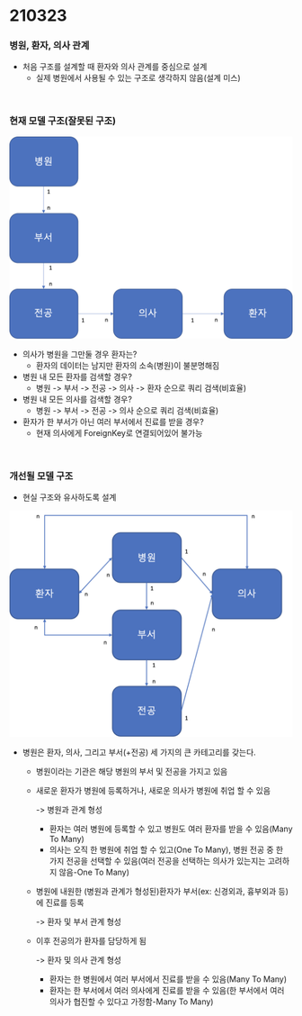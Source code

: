 # 210323

### 병원, 환자, 의사 관계

-   처음 구조를 설계할 때 환자와 의사 관계를 중심으로 설계
    -   실제 병원에서 사용될 수 있는 구조로 생각하지 않음(설계 미스)

<br>

### 현재 모델 구조(잘못된 구조)

![image-20210323142157744](images/image-20210323142157744.png)

-   의사가 병원을 그만둘 경우 환자는?
    -   환자의 데이터는 남지만 환자의 소속(병원)이 불분명해짐
-   병원 내 모든 환자를 검색할 경우?
    -   병원 -> 부서 -> 전공 -> 의사 -> 환자 순으로 쿼리 검색(비효율)
-   병원 내 모든 의사를 검색할 경우?
    -   병원 -> 부서 -> 전공 -> 의사 순으로 쿼리 검색(비효율)
-   환자가 한 부서가 아닌 여러 부서에서 진료를 받을 경우?
    -   현재 의사에게 ForeignKey로 연결되어있어 불가능

<br>

### 개선될 모델 구조

-   현실 구조와 유사하도록 설계

![image-20210323144240537](images/image-20210323144240537.png)

-   병원은 환자, 의사, 그리고 부서(+전공) 세 가지의 큰 카테고리를 갖는다.
    -   병원이라는 기관은 해당 병원의 부서 및 전공을 가지고 있음

    -   새로운 환자가 병원에 등록하거나, 새로운 의사가 병원에 취업 할 수 있음

        -> 병원과 관계 형성

        -   환자는 여러 병원에 등록할 수 있고 병원도 여러 환자를 받을 수 있음(Many To Many)
        -   의사는 오직 한 병원에 취업 할 수 있고(One To Many), 병원 전공 중 한 가지 전공을 선택할 수 있음(여러 전공을 선택하는 의사가 있는지는 고려하지 않음-One To Many)

    -   병원에 내원한 (병원과 관계가 형성된)환자가 부서(ex: 신경외과, 흉부외과 등)에 진료를 등록

        -> 환자 및 부서 관계 형성

    -   이후 전공의가 환자를 담당하게 됨

        -> 환자 및 의사 관계 형성

        -   환자는 한 병원에서 여러 부서에서 진료를 받을 수 있음(Many To Many)
        -   환자는 한 부서에서 여러 의사에게 진료를 받을 수 있음(한 부서에서 여러 의사가 협진할 수 있다고 가정함-Many To Many)

